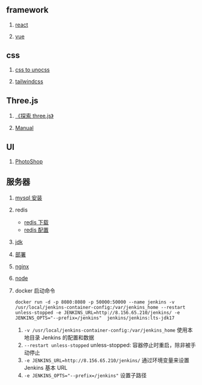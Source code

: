 #

## framework

1. [react](https://react.docschina.org)

2. [vue](https://cn.vuejs.org/)

## css

1. [css to unocss](https://to-unocss.netlify.app)

2. [tailwindcss](https://tailwind.nodejs.cn/docs/installation)

## Three.js

1. [《探索 three.js》](https://discoverthreejs.com/zh/)

2. [Manual](https://threejs.org/manual/)

## UI

1. [PhotoShop](./photoshop)

## 服务器

1. [mysql 安装](https://blog.csdn.net/m0_74824661/article/details/143985660)
2. redis
   - [redis 下载](https://github.com/redis/redis/releases/tag/6.2.6)
   - [redis 配置](https://blog.csdn.net/weixin_50083085/article/details/136881160)
3. [jdk](https://blog.csdn.net/weixin_41394654/article/details/123442460)
4. [部署](https://blog.csdn.net/Elon15/article/details/124516929)
5. [nginx](https://blog.csdn.net/whatareyouding/article/details/144317654)
6. [node](https://blog.csdn.net/qq_37955704/article/details/113395046)
7. docker
   启动命令

   ```shell
   docker run -d -p 8080:8080 -p 50000:50000 --name jenkins -v /usr/local/jenkins-container-config:/var/jenkins_home --restart unless-stopped -e JENKINS_URL=http://8.156.65.210/jenkins/ -e JENKINS_OPTS="--prefix=/jenkins"  jenkins/jenkins:lts-jdk17
   ```

   1. `-v /usr/local/jenkins-container-config:/var/jenkins_home` 使用本地目录 Jenkins 的配置和数据
   2. `--restart unless-stopped` unless-stopped: 容器停止时重启，除非被手动停止
   3. `-e JENKINS_URL=http://8.156.65.210/jenkins/` 通过环境变量来设置 Jenkins 基本 URL
   4. `-e JENKINS_OPTS="--prefix=/jenkins"` 设置子路径

